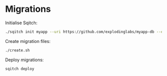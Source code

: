 # Migrations

Initialise Sqitch:

```sh
./sqitch init myapp --uri https://github.com/explodinglabs/myapp-db --engine pg
```

Create migration files:

```sh
./create.sh
```

Deploy migrations:

```sh
sqitch deploy
```
